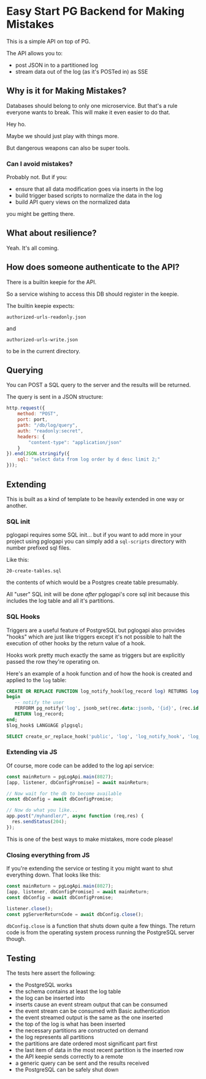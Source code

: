 # Easy Start PG Backend for Making Mistakes

This is a simple API on top of PG.

The API allows you to:

* post JSON in to a partitioned log
* stream data out of the log (as it's POSTed in) as SSE


## Why is it for Making Mistakes?

Databases should belong to only one microservice. But that's a rule
everyone wants to break. This will make it even easier to do that.

Hey ho.

Maybe we should just play with things more.

But dangerous weapons can also be super tools.


### Can I avoid mistakes?

Probably not. But if you:

* ensure that all data modification goes via inserts in the log
* build trigger based scripts to normalize the data in the log
* build API query views on the normalized data

you might be getting there.


## What about resilience?

Yeah. It's all coming.


## How does someone authenticate to the API?

There is a builtin keepie for the API.

So a service wishing to access this DB should register in the keepie.

The builtin keepie expects:

`authorized-urls-readonly.json` 

and

`authorized-urls-write.json` 

to be in the current directory.


## Querying

You can POST a SQL query to the server and the results will be
returned.

The query is sent in a JSON structure:

```javascript
http.request({
    method: "POST",
    port: port,
    path: "/db/log/query",
    auth: "readonly:secret",
    headers: {
        "content-type": "application/json"
    }
}).end(JSON.stringify({
    sql: "select data from log order by d desc limit 2;"
}));
```

## Extending

This is built as a kind of template to be heavily extended in one way
or another.

### SQL init

pglogapi requires some SQL init... but if you want to add more in your
project using pglogapi you can simply add a `sql-scripts` directory
with number prefixed sql files.

Like this:

```
20-create-tables.sql
```

the contents of which would be a Postgres create table presumably.

All "user" SQL init will be done *after* pglogapi's core sql init
because this includes the log table and all it's partitions.

### SQL Hooks

Triggers are a useful feature of PostgreSQL but pglogapi also provides
"hooks" which are just like triggers except it's not possible to halt
the execution of other hooks by the return value of a hook.

Hooks work pretty much exactly the same as triggers but are explicitly
passed the row they're operating on.

Here's an example of a hook function and of how the hook is created
and applied to the `log` table:

```sql
CREATE OR REPLACE FUNCTION log_notify_hook(log_record log) RETURNS log AS $log_hook$
begin
   -- notify the user
   PERFORM pg_notify('log', jsonb_set(rec.data::jsonb, '{id}', (rec.id::text)::jsonb, true)::TEXT);
   RETURN log_record;
end;
$log_hook$ LANGUAGE plpgsql;

SELECT create_or_replace_hook('public', 'log', 'log_notify_hook', 'log_notify_hook');
```

### Extending via JS

Of course, more code can be added to the log api service:

```javascript
const mainReturn = pgLogApi.main(8027);
[app, listener, dbConfigPromise] = await mainReturn;

// Now wait for the db to become available
const dbConfig = await dbConfigPromise;

// Now do what you like...
app.post("/myhandler/", async function (req,res) {
  res.sendStatus(204);
});
```

This is one of the best ways to make mistakes, more code please!

### Closing everything from JS

If you're extending the service or testing it you might want to shut
everything down. That looks like this:

```javascript
const mainReturn = pgLogApi.main(8027);
[app, listener, dbConfigPromise] = await mainReturn;
const dbConfig = await dbConfigPromise;

listener.close();
const pgServerReturnCode = await dbConfig.close();
```

`dbConfig.close` is a function that shuts down quite a few things. The
return code is from the operating system process running the
PostgreSQL server though.


## Testing

The tests here assert the following:

* the PostgreSQL works 
* the schema contains at least the log table
* the log can be inserted into
* inserts cause an event stream output that can be consumed
* the event stream can be consumed with Basic authentication
* the event streamed output is the same as the one inserted
* the top of the log is what has been inserted
* the necessary partitions are constructed on demand
* the log represents all partitions
* the partitions are date ordered most significant part first
* the last item of data in the most recent partition is the inserted row
* the API keepie sends correctly to a remote
* a generic query can be sent and the results received
* the PostgreSQL can be safely shut down

